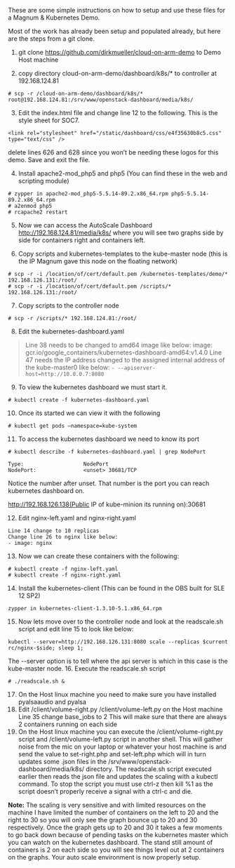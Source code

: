 These are some simple instructions on how to setup and use these files for a Magnum & Kubernetes Demo.

Most of the work has already been setup and populated already, but here are the steps from a git clone.

1. git clone https://github.com/dirkmueller/cloud-on-arm-demo to Demo Host machine

2. copy directory cloud-on-arm-demo/dashboard/k8s/* to controller at 192.168.124.81
```
# scp -r /cloud-on-arm-demo/dashboard/k8s/* root@192.168.124.81:/srv/www/openstack-dashboard/media/k8s/
```
3. Edit the index.html file and change line 12 to the following. This is the style sheet for SOC7.
```
<link rel="stylesheet" href="/static/dashboard/css/e4f35630b8c5.css" type="text/css" />
```
delete lines 626 and 628 since you won’t be needing these logos for this demo. Save and exit the file.

4. Install apache2-mod_php5 and php5 (You can find these in the web and scripting module)
```
# zypper in apache2-mod_php5-5.5.14-89.2.x86_64.rpm php5-5.5.14-89.2.x86_64.rpm 
# a2enmod php5
# rcapache2 restart
```
5. Now we can access the AutoScale Dashboard http://192.168.124.81/media/k8s/ where you will see two graphs side by side for containers right and containers left.

6. Copy scripts and kubernetes-templates to the kube-master node (this is the IP Magnum gave this node on the floating network)
```
# scp -r -i /location/of/cert/default.pem /kubernetes-templates/demo/* 192.168.126.131:/root/
# scp -r -i /location/of/cert/default.pem /scripts/* 192.168.126.131:/root/
```
7. Copy scripts to the controller node 
```
# scp -r /scripts/* 192.168.124.81:/root/
```
8. Edit the kubernetes-dashboard.yaml

>Line 38 needs to be changed to amd64 image like below:
>image: gcr.io/google_containers/kubernetes-dashboard-amd64:v1.4.0
>Line 47 needs the IP address changed to the assigned internal address of the kube-master0 like below:
`- --apiserver-host=http://10.0.0.7:8080`

9. To view the kubernetes dashboard we must start it. 
```
# kubectl create -f kubernetes-dashboard.yaml
```
10. Once its started we can view it with the following
```
# kubectl get pods –namespace=kube-system
```
11. To access the kubernetes dashboard we need to know its port
```
# kubectl describe -f kubernetes-dashboard.yaml | grep NodePort

Type:                   NodePort 
NodePort:               <unset> 30681/TCP
```
Notice the number after unset. That number is the port you can reach kubernetes dashboard on.

http://192.168.126.138(Public IP of kube-minion its running on):30681

12. Edit nginx-left.yaml and nginx-right.yaml
```
Line 14 change to 10 replicas
Change line 26 to nginx like below:
- image: nginx
```
13.  Now we can create these containers with the following:
```
# kubectl create -f nginx-left.yaml
# kubectl create -f nginx-right.yaml
```
14. Install the kubernetes-client (This can be found in the OBS built for SLE 12 SP2)
```
zypper in kubernetes-client-1.3.10-5.1.x86_64.rpm
```
15. Now lets move over to the controller node and look at the readscale.sh script and edit line 15 to look like below:
```
kubectl --server=http://192.168.126.131:8080 scale --replicas $current rc/nginx-$side; sleep 1;
```
The --server option is to tell where the api server is which in this case is the kube-master node.
16.  Execute the readscale.sh script
```
# ./readscale.sh &
```
17. On the Host linux machine you need to make sure you have installed pyalsaaudio and pyalsa
18. Edit /client/volume-right.py /client/volume-left.py on the Host machine
Line 35 change base_jobs to 2
This will make sure that there are always 2 containers running on each side
19. On the Host linux machine you can execute the /client/volume-right.py script and /client/volume-left.py script in another shell. This will gather noise from the mic on your laptop or whatever your host machine is and send the value to set-right.php and set-left.php which will in turn updates some .json files in the /srv/www/openstack-dashboard/media/k8s/ directory.  The readscale.sh script executed earlier then reads the json file and updates the scaling with a kubectl command. To stop the script you must use ctrl-z then kill %1 as the script doesn’t properly receive a signal with a ctrl-c and die. 

**Note:** The scaling is very sensitive and with limited resources on the machine I have limited the number of containers on the left to 20 and the right to 30 so you will only see the graph bounce up to 20 and 30 respectively. Once the graph gets up to 20 and 30 it takes a few moments to go back down because of pending tasks on the kubernetes master which  you can watch on the kubernetes dashboard. The stand still amount of containers is 2 on each side so you will see things level out at 2 containers on the graphs.
Your auto scale environment is now properly setup. 
